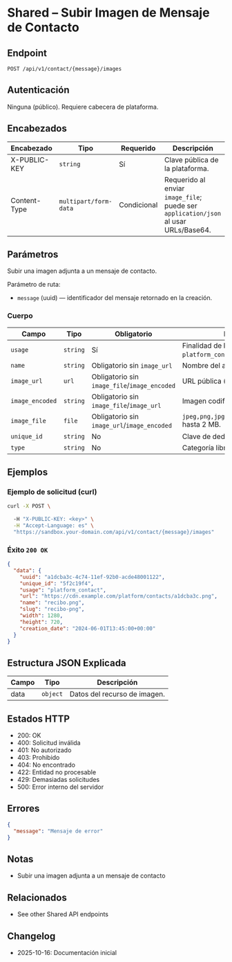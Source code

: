 # Shared – Subir Imagen de Mensaje de Contacto

## Endpoint

`POST /api/v1/contact/{message}/images`

## Autenticación

Ninguna (público). Requiere cabecera de plataforma.

## Encabezados

| Encabezado | Tipo | Requerido | Descripción |
| ---------- | ---- | --------- | ----------- |
| X-PUBLIC-KEY | `string` | Sí | Clave pública de la plataforma. |
| Content-Type | `multipart/form-data` | Condicional | Requerido al enviar `image_file`; puede ser `application/json` al usar URLs/Base64. |

## Parámetros

Subir una imagen adjunta a un mensaje de contacto.

Parámetro de ruta:
- `message` (uuid) — identificador del mensaje retornado en la creación.

### Cuerpo

| Campo | Tipo | Obligatorio | Descripción |
| ----- | ---- | ---------- | ----------- |
| `usage` | `string` | Sí | Finalidad de la imagen (ej.: `platform_contact`). |
| `name` | `string` | Obligatorio sin `image_url` | Nombre del archivo. |
| `image_url` | `url` | Obligatorio sin `image_file`/`image_encoded` | URL pública (máx. 500). |
| `image_encoded` | `string` | Obligatorio sin `image_file`/`image_url` | Imagen codificada en Base64. |
| `image_file` | `file` | Obligatorio sin `image_url`/`image_encoded` | `jpeg,png,jpg,gif,svg,webp,heic,heif` hasta 2 MB. |
| `unique_id` | `string` | No | Clave de deduplicación opcional. |
| `type` | `string` | No | Categoría libre.

## Ejemplos

### Ejemplo de solicitud (curl)

```bash
curl -X POST \
  
  -H "X-PUBLIC-KEY: <key>" \
  -H "Accept-Language: es" \
  "https://sandbox.your-domain.com/api/v1/contact/{message}/images"
```

### Éxito `200 OK`

```json
{
  "data": {
    "uuid": "a1dcba3c-4c74-11ef-92b0-acde48001122",
    "unique_id": "5f2c19f4",
    "usage": "platform_contact",
    "url": "https://cdn.example.com/platform/contacts/a1dcba3c.png",
    "name": "recibo.png",
    "slug": "recibo-png",
    "width": 1280,
    "height": 720,
    "creation_date": "2024-06-01T13:45:00+00:00"
  }
}
```

## Estructura JSON Explicada

| Campo | Tipo | Descripción |
| ----- | ---- | ----------- |
| data  | `object` | Datos del recurso de imagen. |

## Estados HTTP

- 200: OK
- 400: Solicitud inválida
- 401: No autorizado
- 403: Prohibido
- 404: No encontrado
- 422: Entidad no procesable
- 429: Demasiadas solicitudes
- 500: Error interno del servidor

## Errores

```json
{
  "message": "Mensaje de error"
}
```

## Notas

- Subir una imagen adjunta a un mensaje de contacto

## Relacionados

- See other Shared API endpoints

## Changelog

- 2025-10-16: Documentación inicial
